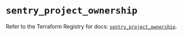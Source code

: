 # `sentry_project_ownership`

Refer to the Terraform Registry for docs: [`sentry_project_ownership`](https://registry.terraform.io/providers/jianyuan/sentry/0.14.5/docs/resources/project_ownership).
